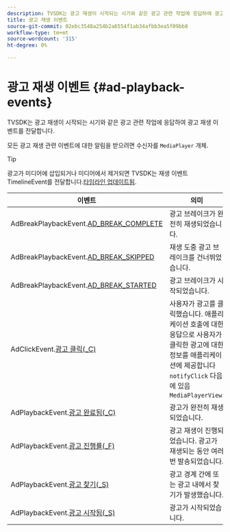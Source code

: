 ```yaml
---
description: TVSDK는 광고 재생이 시작되는 시기와 같은 광고 관련 작업에 응답하여 광고 재생 이벤트를 전달합니다.
title: 광고 재생 이벤트
source-git-commit: 02ebc3548a254b2a6554f1ab34afbb3ea5f09bb8
workflow-type: tm+mt
source-wordcount: '315'
ht-degree: 0%

---
```


# 광고 재생 이벤트 {#ad-playback-events}

TVSDK는 광고 재생이 시작되는 시기와 같은 광고 관련 작업에 응답하여 광고 재생 이벤트를 전달합니다.

모든 광고 재생 관련 이벤트에 대한 알림을 받으려면 수신자를 `MediaPlayer` 개체.

>[!TIP]
>
>광고가 미디어에 삽입되거나 미디어에서 제거되면 TVSDK는 재생 이벤트 TimelineEvent를 전달합니다.[타임라인 업데이트됨](https://help.adobe.com/en_US/primetime/api/psdk/asdoc-dhls_1.4/com/adobe/mediacore/events/TimelineEvent.html#TIMELINE_UPDATED).

| 이벤트 | 의미 |
|---|---|
| AdBreakPlaybackEvent.[AD_BREAK_COMPLETE](https://help.adobe.com/en_US/primetime/api/psdk/asdoc-dhls_1.4/com/adobe/mediacore/events/AdBreakPlaybackEvent.html#AD_BREAK_COMPLETED) | 광고 브레이크가 완전히 재생되었습니다. |
| AdBreakPlaybackEvent.[AD_BREAK_SKIPPED](https://help.adobe.com/en_US/primetime/api/psdk/asdoc-dhls_1.4/com/adobe/mediacore/events/AdBreakPlaybackEvent.html#AD_BREAK_SKIPPED) | 재생 도중 광고 브레이크를 건너뛰었습니다. |
| AdBreakPlaybackEvent.[AD_BREAK_STARTED](https://help.adobe.com/en_US/primetime/api/psdk/asdoc-dhls_1.4/com/adobe/mediacore/events/AdBreakPlaybackEvent.html#AD_BREAK_STARTED) | 광고 브레이크가 시작되었습니다. |
| AdClickEvent.[광고 클릭(_C)](https://help.adobe.com/en_US/primetime/api/psdk/asdoc-dhls_1.4/com/adobe/mediacore/events/AdClickEvent.html#AD_CLICK) | 사용자가 광고를 클릭했습니다. 애플리케이션 호출에 대한 응답으로 사용자가 클릭한 광고에 대한 정보를 애플리케이션에 제공합니다 `notifyClick` 다음에 있음 `MediaPlayerView`. |
| AdPlaybackEvent.[광고 완료됨(_C)](https://help.adobe.com/en_US/primetime/api/psdk/asdoc-dhls_1.4/com/adobe/mediacore/events/AdPlaybackEvent.html#AD_COMPLETED) | 광고가 완전히 재생되었습니다. |
| AdPlaybackEvent.[광고 진행률(_F)](https://help.adobe.com/en_US/primetime/api/psdk/asdoc-dhls_1.4/com/adobe/mediacore/events/AdPlaybackEvent.html#AD_PROGRESS) | 광고 재생이 진행되었습니다. 광고가 재생되는 동안 여러 번 발송되었습니다. |
| AdPlaybackEvent.[광고 찾기(_S)](https://help.adobe.com/en_US/primetime/api/psdk/asdoc-dhls_1.4/com/adobe/mediacore/events/AdPlaybackEvent.html#AD_STARTED) | 광고 경계 간에 또는 광고 내에서 찾기가 발생했습니다. |
| AdPlaybackEvent.[광고 시작됨(_S)](https://help.adobe.com/en_US/primetime/api/psdk/asdoc-dhls_1.4/com/adobe/mediacore/events/AdPlaybackEvent.html#AD_STARTED) | 광고가 시작되었습니다. |
